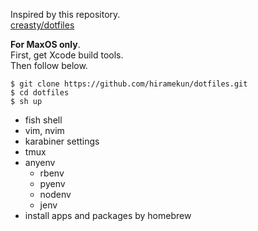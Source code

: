 Inspired by this repository.   
[creasty/dotfiles](https://github.com/creasty/dotfiles)

**For MaxOS only**.  
First, get Xcode build tools.  
 Then follow below.
 ```
 $ git clone https://github.com/hiramekun/dotfiles.git
 $ cd dotfiles
 $ sh up
 ``` 
 
  - fish shell
  - vim, nvim
  - karabiner settings
  - tmux
  - anyenv
    - rbenv
    - pyenv
    - nodenv
    - jenv
  - install apps and packages by homebrew
